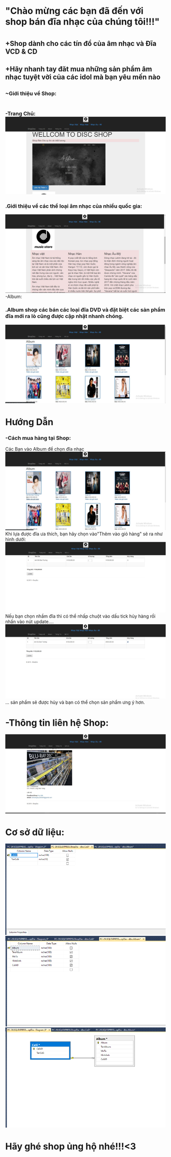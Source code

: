 <h1>"Chào mừng các bạn đã đến với shop bán đĩa nhạc của chúng tôi!!!"<h1>
<h2>+Shop dành cho các tín đồ của âm nhạc và Đĩa VCD & CD<h2>
<h2>+Hãy nhanh tay đăt mua những sản phẩm âm nhạc tuyệt vời của các idol mà bạn yêu mến nào<h2>
<h3>~Giới thiệu về Shop:<h3><br>
-Trang Chủ:<br>
<img src="anh1.jpg" />
<h3>.Giới thiệu về các thể loại âm nhạc của nhiều quốc gia:</h3>
<img src="anh2.jpg" />
-Album:
<h3>.Album shop các bán các loại đĩa DVD và đặt biệt các sản phẩm đĩa mới ra lò cũng được cập nhật nhanh chóng.</h3>
<img src="anh3.jpg" />
 <h1>Hướng Dẫn</h1>
<h3>-Cách mua hàng tại Shop:</h3>
 Các Bạn vào Album để chọn đĩa nhạc
<img src="anh6.jpg" />
 Khi lựa được đĩa ưa thích, bạn hãy chọn vào"Thêm vào giỏ hàng" sẽ ra như hình dưới:
 <img src="anh7.jpg" />
<br>
 Nếu bạn chọn nhầm đĩa thì có thể nhấp chuột vào dấu tick hủy hàng rồi nhấn vào nút update....
<img src="anh8.jpg" />
 ... sản phẩm sẽ được hủy và bạn có thể chọn sản phẩm ưng ý hơn.
<br>
 <h1>-Thông tin liên hệ Shop:</h1>
<img src="anh4.jpg" />
 <h1>Cơ sở dữ liệu:</h1>
<img src="anhsql1.PNG" />
 <img src="anhsql2.PNG" />
 <img src="anhsql3.PNG" />
 <h1> Hãy ghé shop ủng hộ nhé!!!<3</h1>
